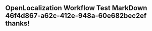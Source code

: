 <properties
ms.topic="hero-topic"
ms.test1="hero-topic"
ms.test2="test"/>

## OpenLocalization Workflow Test MarkDown 46f4d867-a62c-412e-948a-60e682bec2ef thanks!
